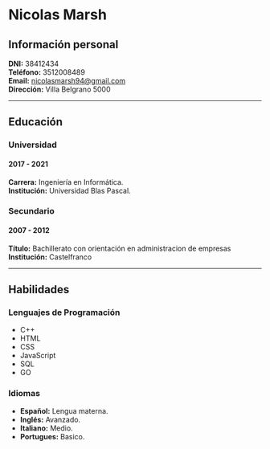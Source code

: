# **Nicolas Marsh** 
## **Información personal**
**DNI:** 38412434  
**Teléfono:** 3512008489   
**Email:** nicolasmarsh94@gmail.com  
**Dirección:** Villa Belgrano 5000 

---
## **Educación**
### **Universidad**
#### 2017 - 2021
**Carrera:** Ingeniería en Informática.  
**Institución:** Universidad Blas Pascal.

### **Secundario**
#### 2007 - 2012
**Título:** Bachillerato con orientación en administracion de empresas
**Institución:** Castelfranco 

---
## **Habilidades**
### **Lenguajes de Programación**
-   C++
-   HTML
-   CSS
-   JavaScript
-   SQL
-   GO


### **Idiomas**
-   **Español:** Lengua materna.
-   **Inglés:** Avanzado.
-   **Italiano:** Medio.
-   **Portugues:** Basico.